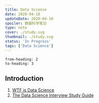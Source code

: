 ```yaml
---
title: Data Science
date: 2020-04-10
updateDate: 2020-04-10
spoiler: 数据科学笔记
type: note
cover: ./study.svg
thumbnail: ./study.svg
status: 'In Progress'
tags: ['Data Science']
---
```


```toc
from-heading: 2
to-heading: 3
```

## Introduction

1. [WTF is Data Science](https://www.thinkful.com/blog/what-is-data-science/)
2. [The Data Science Interview Study Guide](https://www.kdnuggets.com/2020/01/data-science-interview-study-guide.html)